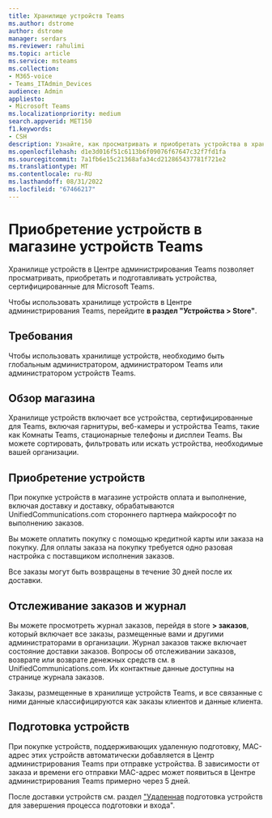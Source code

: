 ```yaml
---
title: Хранилище устройств Teams
ms.author: dstrome
author: dstrome
manager: serdars
ms.reviewer: rahulimi
ms.topic: article
ms.service: msteams
ms.collection:
- M365-voice
- Teams_ITAdmin_Devices
audience: Admin
appliesto:
- Microsoft Teams
ms.localizationpriority: medium
search.appverid: MET150
f1.keywords:
- CSH
description: Узнайте, как просматривать и приобретать устройства в хранилище устройств Центра администрирования Teams.
ms.openlocfilehash: d1e3d016f51c6113b6f09076f67647c32f7fd1fa
ms.sourcegitcommit: 7a1fb6e15c21368afa34cd212865437781f721e2
ms.translationtype: MT
ms.contentlocale: ru-RU
ms.lasthandoff: 08/31/2022
ms.locfileid: "67466217"
---
```

# <a name="purchase-devices-in-the-teams-device-store"></a>Приобретение устройств в магазине устройств Teams

Хранилище устройств в Центре администрирования Teams позволяет просматривать, приобретать и подготавливать устройства, сертифицированные для Microsoft Teams.  

 Чтобы использовать хранилище устройств в Центре администрирования Teams, перейдите **в раздел "Устройства > Store"**.

## <a name="requirements"></a>Требования

Чтобы использовать хранилище устройств, необходимо быть глобальным администратором, администратором Teams или администратором устройств Teams.

## <a name="browse-the-store"></a>Обзор магазина

Хранилище устройств включает все устройства, сертифицированные для Teams, включая гарнитуры, веб-камеры и устройства Teams, такие как Комнаты Teams, стационарные телефоны и дисплеи Teams. Вы можете сортировать, фильтровать или искать устройства, необходимые вашей организации.

## <a name="purchase-devices"></a>Приобретение устройств

При покупке устройств в магазине устройств оплата и выполнение, включая доставку и доставку, обрабатываются UnifiedCommunications.com стороннего партнера майкрософт по выполнению заказов.  

Вы можете оплатить покупку с помощью кредитной карты или заказа на покупку. Для оплаты заказа на покупку требуется одно разовая настройка с поставщиком исполнения заказов.

Все заказы могут быть возвращены в течение 30 дней после их доставки.

## <a name="order-tracking-and-history"></a>Отслеживание заказов и журнал

Вы можете просмотреть журнал заказов, перейдя в store **> заказов**, который включает все заказы, размещенные вами и другими администраторами в организации. Журнал заказов также включает состояние доставки заказов. Вопросы об отслеживании заказов, возврате или возврате денежных средств см. в UnifiedCommunications.com. Их контактные данные доступны на странице журнала заказов.

Заказы, размещенные в хранилище устройств Teams, и все связанные с ними данные классифицируются как заказы клиентов и данные клиента.

## <a name="provision-devices"></a>Подготовка устройств

При покупке устройств, поддерживающих удаленную подготовку, MAC-адрес этих устройств автоматически добавляется в Центр администрирования Teams при отправке устройства. В зависимости от заказа и времени его отправки MAC-адрес может появиться в Центре администрирования Teams примерно через 5 дней.

После доставки устройств см. раздел ["Удаленная](remote-provision-remote-login.md#generate-a-verification-code) подготовка устройств для завершения процесса подготовки и входа".
